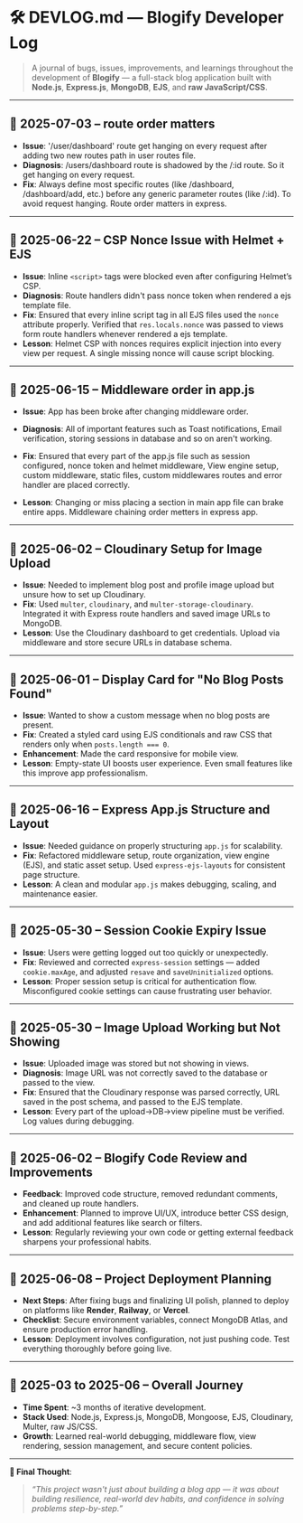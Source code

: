 # 🛠️ DEVLOG.md — Blogify Developer Log

> A journal of bugs, issues, improvements, and learnings throughout the development of **Blogify** — a full-stack blog application built with **Node.js**, **Express.js**, **MongoDB**, **EJS**, and **raw JavaScript/CSS**.

---

## 📅 2025-07-03 – route order matters

- **Issue**: '/user/dashboard' route get hanging on every request after adding two new routes path in user routes file.
- **Diagnosis**: /users/dashboard route is shadowed by the /:id route. So it get hanging on every request.
- **Fix**: Always define most specific routes (like /dashboard, /dashboard/add, etc.) before any generic parameter routes (like /:id). To avoid request hanging. Route order matters in express.

---

## 📅 2025-06-22 – CSP Nonce Issue with Helmet + EJS

- **Issue**: Inline `<script>` tags were blocked even after configuring Helmet’s CSP.
- **Diagnosis**: Route handlers didn't pass nonce token when rendered a ejs template file.
- **Fix**: Ensured that every inline script tag in all EJS files used the `nonce` attribute properly. Verified that `res.locals.nonce` was passed to views form route handlers whenever rendered a ejs template.
- **Lesson**: Helmet CSP with nonces requires explicit injection into every view per request. A single missing nonce will cause script blocking.

---

## 📅 2025-06-15 – Middleware order in app.js

- **Issue**: App has been broke after changing middleware order.
- **Diagnosis**: All of important features such as Toast notifications, Email verification, storing sessions in database and so on aren't working.
- **Fix**: Ensured that every part of the app.js file such as session configured, nonce token and helmet middleware, View engine setup, custom middleware, static files, custom middlewares routes and error handler are placed correctly.

- **Lesson**: Changing or miss placing a section in main app file can brake entire apps. Middleware chaining order metters in express app.

---

## 📅 2025-06-02 – Cloudinary Setup for Image Upload

- **Issue**: Needed to implement blog post and profile image upload but unsure how to set up Cloudinary.
- **Fix**: Used `multer`, `cloudinary`, and `multer-storage-cloudinary`. Integrated it with Express route handlers and saved image URLs to MongoDB.
- **Lesson**: Use the Cloudinary dashboard to get credentials. Upload via middleware and store secure URLs in database schema.

---

## 📅 2025-06-01 – Display Card for "No Blog Posts Found"

- **Issue**: Wanted to show a custom message when no blog posts are present.
- **Fix**: Created a styled card using EJS conditionals and raw CSS that renders only when `posts.length === 0`.
- **Enhancement**: Made the card responsive for mobile view.
- **Lesson**: Empty-state UI boosts user experience. Even small features like this improve app professionalism.

---

## 📅 2025-06-16 – Express App.js Structure and Layout

- **Issue**: Needed guidance on properly structuring `app.js` for scalability.
- **Fix**: Refactored middleware setup, route organization, view engine (EJS), and static asset setup. Used `express-ejs-layouts` for consistent page structure.
- **Lesson**: A clean and modular `app.js` makes debugging, scaling, and maintenance easier.

---

## 📅 2025-05-30 – Session Cookie Expiry Issue

- **Issue**: Users were getting logged out too quickly or unexpectedly.
- **Fix**: Reviewed and corrected `express-session` settings — added `cookie.maxAge`, and adjusted `resave` and `saveUninitialized` options.
- **Lesson**: Proper session setup is critical for authentication flow. Misconfigured cookie settings can cause frustrating user behavior.

---

## 📅 2025-05-30 – Image Upload Working but Not Showing

- **Issue**: Uploaded image was stored but not showing in views.
- **Diagnosis**: Image URL was not correctly saved to the database or passed to the view.
- **Fix**: Ensured that the Cloudinary response was parsed correctly, URL saved in the post schema, and passed to the EJS template.
- **Lesson**: Every part of the upload→DB→view pipeline must be verified. Log values during debugging.

---

## 📅 2025-06-02 – Blogify Code Review and Improvements

- **Feedback**: Improved code structure, removed redundant comments, and cleaned up route handlers.
- **Enhancement**: Planned to improve UI/UX, introduce better CSS design, and add additional features like search or filters.
- **Lesson**: Regularly reviewing your own code or getting external feedback sharpens your professional habits.

---

## 📅 2025-06-08 – Project Deployment Planning

- **Next Steps**: After fixing bugs and finalizing UI polish, planned to deploy on platforms like **Render**, **Railway**, or **Vercel**.
- **Checklist**: Secure environment variables, connect MongoDB Atlas, and ensure production error handling.
- **Lesson**: Deployment involves configuration, not just pushing code. Test everything thoroughly before going live.

---

## 📅 2025-03 to 2025-06 – Overall Journey

- **Time Spent**: \~3 months of iterative development.
- **Stack Used**: Node.js, Express.js, MongoDB, Mongoose, EJS, Cloudinary, Multer, raw JS/CSS.
- **Growth**: Learned real-world debugging, middleware flow, view rendering, session management, and secure content policies.

---

**📌 Final Thought**:

> _“This project wasn't just about building a blog app — it was about building resilience, real-world dev habits, and confidence in solving problems step-by-step.”_

